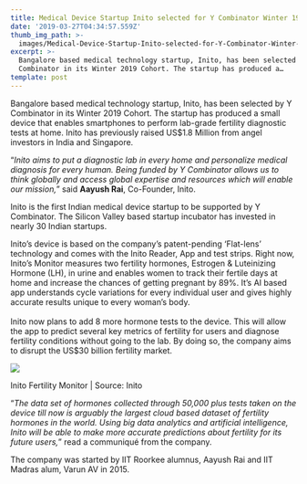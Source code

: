 ```yaml
---
title: Medical Device Startup Inito selected for Y Combinator Winter 19 Cohort
date: '2019-03-27T04:34:57.559Z'
thumb_img_path: >-
  images/Medical-Device-Startup-Inito-selected-for-Y-Combinator-Winter-19-Cohort/1*O-4crDZU3ev6Z85vxlderg.jpeg
excerpt: >-
  Bangalore based medical technology startup, Inito, has been selected by Y
  Combinator in its Winter 2019 Cohort. The startup has produced a…
template: post
---
```

Bangalore based medical technology startup, Inito, has been selected by Y Combinator in its Winter 2019 Cohort. The startup has produced a small device that enables smartphones to perform lab-grade fertility diagnostic tests at home. Inito has previously raised US$1.8 Million from angel investors in India and Singapore.

“*Inito aims to put a diagnostic lab in every home and personalize medical diagnosis for every human. Being funded by Y Combinator allows us to think globally and access global expertise and resources which will enable our mission,*” said **Aayush Rai**, Co-Founder, Inito.

Inito is the first Indian medical device startup to be supported by Y Combinator. The Silicon Valley based startup incubator has invested in nearly 30 Indian startups.

Inito’s device is based on the company’s patent-pending ‘Flat-lens’ technology and comes with the Inito Reader, App and test strips. Right now, Inito’s Monitor measures two fertility hormones, Estrogen & Luteinizing Hormone (LH), in urine and enables women to track their fertile days at home and increase the chances of getting pregnant by 89%. It’s AI based app understands cycle variations for every individual user and gives highly accurate results unique to every woman’s body.  
   
Inito now plans to add 8 more hormone tests to the device. This will allow the app to predict several key metrics of fertility for users and diagnose fertility conditions without going to the lab. By doing so, the company aims to disrupt the US$30 billion fertility market.

![](/images/Medical-Device-Startup-Inito-selected-for-Y-Combinator-Winter-19-Cohort/1*O-4crDZU3ev6Z85vxlderg.jpeg)

<figcaption>Inito Fertility Monitor | Source:&nbsp;Inito</figcaption>

“*The data set of hormones collected through 50,000 plus tests taken on the device till now is arguably the largest cloud based dataset of fertility hormones in the world. Using big data analytics and artificial intelligence, Inito will be able to make more accurate predictions about fertility for its future users,*” read a communiqué from the company.

The company was started by IIT Roorkee alumnus, Aayush Rai and IIT Madras alum, Varun AV in 2015.
